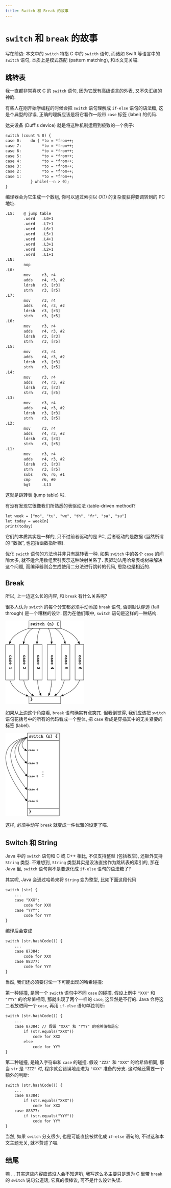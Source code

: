 ```yaml
---
title: Switch 和 Break 的故事
---
```


# `switch` 和 `break` 的故事

写在前边: 本文中的 `switch` 特指 C 中的 `swicth` 语句, 而诸如 Swift 等语言中的 `switch` 语句, 本质上是模式匹配 (pattern matching), 和本文无关喵.

## 跳转表

我一直都非常喜欢 C 的 `switch` 语句, 因为它既有高级语言的外表, 又不失汇编的神韵.

有些人在刚开始学编程的时候会把 `switch` 语句理解成 `if-else` 语句的语法糖, 这是个典型的谬误, 正确的理解应该是将它看作一段带 `case` 标签 (label) 的代码.

达夫设备 (Duff's device) 就是将这种机制运用到极致的一个例子:

    switch (count % 8) {
    case 0:    do { *to = *from++;
    case 7:         *to = *from++;
    case 6:         *to = *from++;
    case 5:         *to = *from++;
    case 4:         *to = *from++;
    case 3:         *to = *from++;
    case 2:         *to = *from++;
    case 1:         *to = *from++;
               } while(--n > 0);
    }

编译器会为它生成一个数组, 你可以通过索引以 $O(1)$ 的复杂度获得要调转到的 PC 地址.

    .LS:    @ jump table
            .word   .L0+1
            .word   .L7+1
            .word   .L6+1
            .word   .L5+1
            .word   .L4+1
            .word   .L3+1
            .word   .L2+1
            .word   .L1+1
    .LN:
            nop
    .L0:
            mov     r3, r4
            adds    r4, r3, #2
            ldrsh   r3, [r3]
            strh    r3, [r5]
    .L7:
            mov     r3, r4
            adds    r4, r3, #2
            ldrsh   r3, [r3]
            strh    r3, [r5]
    .L6:
            mov     r3, r4
            adds    r4, r3, #2
            ldrsh   r3, [r3]
            strh    r3, [r5]
    .L5:
            mov     r3, r4
            adds    r4, r3, #2
            ldrsh   r3, [r3]
            strh    r3, [r5]
    .L4:
            mov     r3, r4
            adds    r4, r3, #2
            ldrsh   r3, [r3]
            strh    r3, [r5]
    .L3:
            mov     r3, r4
            adds    r4, r3, #2
            ldrsh   r3, [r3]
            strh    r3, [r5]
    .L2:
            mov     r3, r4
            adds    r4, r3, #2
            ldrsh   r3, [r3]
            strh    r3, [r5]
    .L1:
            mov     r3, r4
            adds    r4, r3, #2
            ldrsh   r3, [r3]
            strh    r3, [r5]
            subs    r6, r6, #1
            cmp     r6, #0
            bgt     .L13

这就是跳转表 (jump table) 啦.

有没有发现它很像我们所熟悉的表驱动法 (table-driven method)?

    let week = ["mo", "tu", "we", "th", "fr", "sa", "su"]
    let today = week[n]
    print(today)

它们的本质其实是一样的, 只不过前者驱动的是 PC, 后者驱动的是数据 (当然所谓的 “数据”, 也包括函数指针嘛).

优化 `swicth` 语句的方法也并非只有跳转表一种. 如果 `switch` 中的各个 `case` 的间隙太多, 就不适合用数组索引表示这种映射关系了. 表驱动法用哈希表或树来解决这个问题, 而编译器则会生成使用二分法进行跳转的代码, 思路也是相近的.

## Break

所以, 上一边这么长的内容, 和 `break` 有什么关系呢?

很多人认为 `swicth` 的每个分支都必须手动添加 `break` 语句, 否则默认穿透 (fall through) 是一个糟糕的设计. 因为在他们眼中, `switch` 语句是这样的一种结构.

<img src="images/switch-1.jpg" height=260 />

如果从上边这个角度看, `break` 语句确实有点突兀. 但我倒觉得, 我们应该把 `switch` 语句花括号中的所有的代码看成一个整体, 把 `case` 看成是穿插其中的无关紧要的标签 (label).

<img src="images/switch-2.jpg" height=260 />

这样, 必须手动写 `break` 就变成一件优雅的设定了喵.

## Switch 和 String

Java 中的 `switch` 语句和 C 或 C++ 相比, 不仅支持整型 (包括枚举), 还额外支持 `String` 类型. 不难想到, `String` 类型其实是没法直接作为跳转表的索引的, 那在 Java 里, `switch` 语句岂不是要退化成 `if-else` 语句的语法糖了?

其实呢, Java 会通过哈希来将 `String` 变为整型, 比如下面这段代码

    switch (str) {
        ...
        case "XXX":
            code for XXX
        case "YYY":
            code for YYY
    }

编译后会变成

    switch (str.hashCode()) {
        ...
        case 87384:
            code for XXX
        case 88377:
            code for YYY
    }

当然, 我们还必须要讨论一下可能出现的哈希碰撞:

第一种碰撞, 是同一个 `swicth` 语句中不同 `case` 的碰撞. 假设上例中 `"XXX"` 和 `"YYY"` 的哈希值相同, 那就出现了两个一样的 `case`, 这显然是不行的. Java 会将这二者放进同一个 `case`, 再用 `if-else` 语句单独判断:

    switch (str.hashCode()) {
        ...
        case 87384: // 假设 "XXX" 和 "YYY" 的哈希值都是它
            if (str.equals("XXX"))
                code for XXX
            else
                code for YYY
    }

第二种碰撞, 是输入字符串和 `case` 的碰撞. 假设 `"ZZZ"` 和 `"XXX"` 的哈希值相同, 那当 `str` 是 `"ZZZ"` 时, 程序就会错误地走进为 `"XXX"` 准备的分支. 这时候还需要一个额外的判断:

    switch (str.hashCode()) {
        ...
        case 87384:
            if (str.equals("XXX"))
                code for XXX
        case 88377:
            if (str.equals("YYY"))
                code for YYY
    }

当然, 如果 `switch` 分支很少, 也是可能直接被优化成 `if-else` 语句的, 不过这和本文主题无关, 就不赘述了喵.

## 结尾

嘛 ... 其实这些内容应该没人会不知道叭, 我写这么多主要只是想为 C 里带 `break` 的 `switch` 说句公道话, 它真的很棒诶, 可不是什么设计失误.
